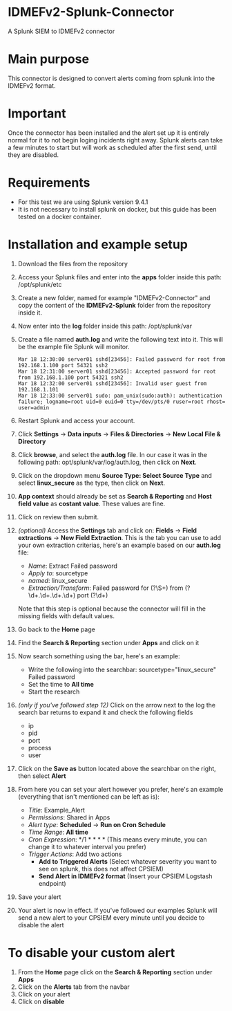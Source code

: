 # IDMEFv2-Splunk-Connector
A Splunk SIEM to IDMEFv2 connector

# Main purpose
This connector is designed to convert alerts coming from splunk into the IDMEFv2 format.  

# Important 
Once the connector has been installed and the alert set up it is entirely normal for it to not begin loging incidents right away. Splunk alerts can take a few minutes to start but will work as scheduled after the first send, until they are disabled.  

# Requirements
- For this test we are using Splunk version 9.4.1
- It is not necessary to install splunk on docker, but this guide has been tested on a docker container.

# Installation and example setup
1. Download the files from the repository
2. Access your Splunk files and enter into the **apps** folder inside this path: /opt/splunk/etc
3. Create a new folder, named for example "IDMEFv2-Connector" and copy the content of the **IDMEFv2-Splunk** folder from the repository inside it.
4. Now enter into the **log** folder inside this path: /opt/splunk/var
5. Create a file named **auth.log** and write the following text into it. This will be the example file Splunk will monitor.
    ```
    Mar 18 12:30:00 server01 sshd[23456]: Failed password for root from 192.168.1.100 port 54321 ssh2
    Mar 18 12:31:00 server01 sshd[23456]: Accepted password for root from 192.168.1.100 port 54321 ssh2
    Mar 18 12:32:00 server01 sshd[23456]: Invalid user guest from 192.168.1.101
    Mar 18 12:33:00 server01 sudo: pam_unix(sudo:auth): authentication failure; logname=root uid=0 euid=0 tty=/dev/pts/0 ruser=root rhost= user=admin
    ```
6. Restart Splunk and access your account.
7. Click **Settings** -> **Data inputs** -> **Files & Directories** -> **New Local File & Directory**
8. Click **browse**, and select the **auth.log** file. In our case it was in the following path: opt/splunk/var/log/auth.log, then click on **Next**.
9. Click on the dropdown menu **Source Type: Select Source Type** and select **linux_secure** as the type, then click on **Next**.
10. **App context** should already be set as **Search & Reporting** and **Host field value** as **costant value**. These values are fine.
11. Click on review then submit.
12. *(optional)* Access the **Settings** tab and click on: **Fields** -> **Field extractions** -> **New Field Extraction**. This is the tab you can use to add your own extraction criterias, here's an example based on our **auth.log** file: 
    - *Name*: Extract Failed password
    - *Apply to*: sourcetype
    - *named*: linux_secure
    - *Extraction/Transform*: Failed password for (?<user>\S+) from (?<ip>\d+\.\d+\.\d+\.\d+) port (?<port>\d+)  
    
    Note that this step is optional because the connector will fill in the missing fields with default values.
13. Go back to the **Home** page
14. Find the **Search & Reporting** section under **Apps** and click on it
15. Now search something using the bar, here's an example:
    - Write the following into the searchbar: sourcetype="linux_secure" Failed password
    - Set the time to **All time**
    - Start the research
16. *(only if you've followed step 12)* Click on the arrow next to the log the search bar returns to expand it and check the following fields
    - ip
    - pid
    - port
    - process
    - user
17. Click on the **Save as** button located above the searchbar on the right, then select **Alert**
18. From here you can set your alert however you prefer, here's an example (everything that isn't mentioned can be left as is):
    - *Title*: Example_Alert
    - *Permissions*: Shared in Apps
    - *Alert type*: **Scheduled** -> **Run on Cron Schedule**
    - *Time Range*: **All time**
    - *Cron Expression*: */1 * * * * (This means every minute, you can change it to whatever interval you prefer)
    - *Trigger Actions*: Add two actions
        - **Add to Triggered Alerts** (Select whatever severity you want to see on splunk, this does not affect CPSIEM)
        - **Send Alert in IDMEFv2 format** (Insert your CPSIEM Logstash endpoint)
19. Save your alert
20. Your alert is now in effect. If you've followed our examples Splunk will send a new alert to your CPSIEM every minute until you decide to disable the alert

# To disable your custom alert
1. From the **Home** page click on the **Search & Reporting** section under **Apps**
2. Click on the **Alerts** tab from the navbar
3. Click on your alert
4. Click on **disable**